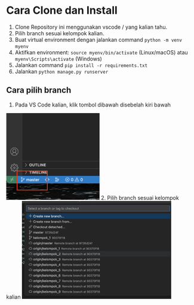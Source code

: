 # Cara Clone dan Install
1. Clone Repository ini menggunakan vscode / yang kalian tahu.
2. Pilih branch sesuai kelompok kalian.
3. Buat virtual environment dengan jalankan command `python -m venv myenv`
4. Aktifkan environment: `source myenv/bin/activate` (Linux/macOS) atau
`myenv\Scripts\activate` (Windows)
5. Jalankan command `pip install -r requirements.txt`
6. Jalankan `python manage.py runserver`

## Cara pilih branch
1. Pada VS Code kalian, klik tombol dibawah disebelah kiri bawah
<img src="screenshot/ss1.png" width="250">
2. Pilih branch sesuai kelompok kalian
<img src="screenshot/ss2.png" width="400">
